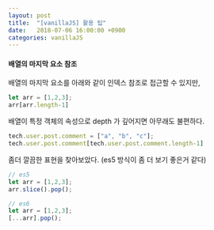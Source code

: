 ```yaml
---
layout: post
title:  "[vanillaJS] 활용 팁"
date:   2018-07-06 16:00:00 +0900
categories: vanillaJS
---
```

#### 배열의 마지막 요소 참조
배열의 마지막 요소를 아래와 같이 인덱스 참조로 접근할 수 있지만, 
```javascript
let arr = [1,2,3];
arr[arr.length-1]
```
배열이 특정 객체의 속성으로 depth 가 깊어지면 아무래도 불편하다. 
```javascript
tech.user.post.comment = ["a", "b", "c"];
tech.user.post.comment[tech.user.post.comment.length-1]
```

좀더 깔끔한 표현을 찾아보았다. (es5 방식이 좀 더 보기 좋은거 같다)
```javascript
// es5
let arr = [1,2,3];
arr.slice().pop();

// es6
let arr = [1,2,3];
[...arr].pop();
```


